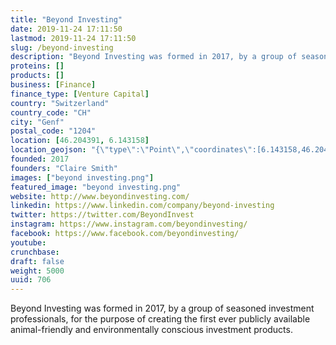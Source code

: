 ```yaml
---
title: "Beyond Investing"
date: 2019-11-24 17:11:50
lastmod: 2019-11-24 17:11:50
slug: /beyond-investing
description: "Beyond Investing was formed in 2017, by a group of seasoned investment professionals, for the purpose of creating the first ever publicly available animal-friendly and environmentally conscious investment products."
proteins: []
products: []
business: [Finance]
finance_type: [Venture Capital]
country: "Switzerland"
country_code: "CH"
city: "Genf"
postal_code: "1204"
location: [46.204391, 6.143158]
location_geojson: "{\"type\":\"Point\",\"coordinates\":[6.143158,46.204391]}"
founded: 2017
founders: "Claire Smith"
images: ["beyond investing.png"]
featured_image: "beyond investing.png"
website: http://www.beyondinvesting.com/
linkedin: https://www.linkedin.com/company/beyond-investing
twitter: https://twitter.com/BeyondInvest
instagram: https://www.instagram.com/beyondinvesting/
facebook: https://www.facebook.com/beyondinvesting/
youtube: 
crunchbase: 
draft: false
weight: 5000
uuid: 706
---
```

Beyond Investing was formed in 2017, by a group of seasoned investment professionals, for the purpose of creating the first ever publicly available animal-friendly and environmentally conscious investment products.
